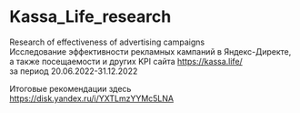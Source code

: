 # Kassa_Life_research
Research of effectiveness of advertising campaigns  
Исследование эффективности рекламных кампаний в Яндекс-Директе, а также посещаемости и других KPI сайта https://kassa.life/  
за период 20.06.2022-31.12.2022

Итоговые рекомендации  здесь https://disk.yandex.ru/i/YXTLmzYYMc5LNA
